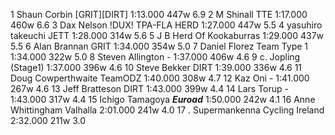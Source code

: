   1  Shaun Corbin  [GRIT][DIRT]  1:13.000      447w    6.9
  2  M Shinall  TTE    1:17.000      460w    6.6
  3  Dax Nelson  !DUX! TPA-FLA HERD  1:27.000      447w    5.5
  4  yasuhiro takeuchi  JETT    1:28.000      314w    5.6
  5  J B  Herd Of Kookaburras    1:29.000      437w    5.5
  6  Alan Brannan  GRIT    1:34.000      354w    5.0
  7  Daniel Florez  Team Type 1    1:34.000      322w    5.0
  8  Steven Allington  -  1:37.000      406w    4.6
  9  c. Jopling  (Stage1)      1:37.000      396w    4.6
 10  Steve Bekker  DIRT    1:39.000      336w    4.6
 11  Doug Cowperthwaite  TeamODZ    1:40.000      308w    4.7
 12  Kaz Oni  -  1:41.000      267w    4.6
 13  Jeff Bratteson  DIRT    1:43.000      399w    4.4
 14  Lars Torup  -  1:43.000      317w    4.4
 15  Ichigo Tamagoya  ___Euroad___    1:50.000      242w    4.1
 16  Anne Whittingham  Valhalla    2:01.000      241w    4.0
 17  . Supermankenna  Cycling Ireland    2:32.000      211w    3.0
